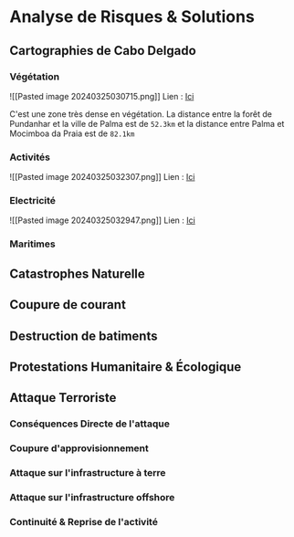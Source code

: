 

# Analyse de Risques & Solutions

## Cartographies de Cabo Delgado

### Végétation

![[Pasted image 20240325030715.png]]
Lien : [Ici](https://www.google.com/maps/dir/Moc%C3%ADmboa+da+Praia,+Mozambique/Palma,+Mozambique/Pundanhar,+Mozambique/@-11.2150304,39.6285146,209702m/data=!3m1!1e3!4m20!4m19!1m5!1m1!1s0x1893697908236137:0x69ab16a96d94ff2a!2m2!1d40.3522402!2d-11.3535985!1m5!1m1!1s0x1892ee2f268b3897:0x9a1719840e5f764!2m2!1d40.4745459!2d-10.7743717!1m5!1m1!1s0x1892d21ea666c985:0xaf6ac398f4d44161!2m2!1d40.0562867!2d-10.8924666!3e2!5m2!1e2!1e4?ucbcb=1&entry=ttu)

C'est une zone très dense en végétation. La distance entre la forêt de Pundanhar et la ville de Palma est de `52.3km` et la distance entre Palma et Mocimboa da Praia est de `82.1km`

### Activités

![[Pasted image 20240325032307.png]]
Lien : [Ici](https://www.strava.com/maps/global-heatmap?style=dark&terrain=false&sport=All&gColor=blue&gOpacity=100&labels=true&poi=true#9/-10.9544/40.2236)

### Electricité
![[Pasted image 20240325032947.png]]
Lien : [Ici](https://openinframap.org/#9.15/-11.128/40.1943)
### Maritimes


## Catastrophes Naturelle

## Coupure de courant


## Destruction de batiments


## Protestations Humanitaire & Écologique

## Attaque Terroriste


### Conséquences Directe de l'attaque


### Coupure d'approvisionnement

### Attaque sur l'infrastructure à terre

### Attaque sur l'infrastructure offshore

### Continuité & Reprise de l'activité
